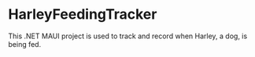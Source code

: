 # HarleyFeedingTracker
This .NET MAUI project is used to track and record when Harley, a dog, is being fed.
